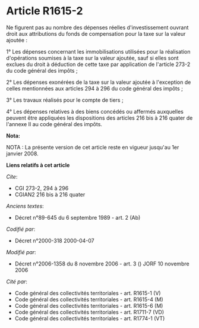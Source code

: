 # Article R1615-2

Ne figurent pas au nombre des dépenses réelles d'investissement ouvrant droit aux attributions du fonds de compensation pour
la taxe sur la valeur ajoutée :

1° Les dépenses concernant les immobilisations utilisées pour la réalisation d'opérations soumises à la taxe sur la valeur
ajoutée, sauf si elles sont exclues du droit à déduction de cette taxe par application de l'article 273-2 du code général des
impôts ;

2° Les dépenses exonérées de la taxe sur la valeur ajoutée à l'exception de celles mentionnées aux articles 294 à 296 du code
général des impôts ;

3° Les travaux réalisés pour le compte de tiers ;

4° Les dépenses relatives à des biens concédés ou affermés auxquelles peuvent être appliquées les dispositions des articles
216 bis à 216 quater de l'annexe II au code général des impôts.

**Nota:**

NOTA : La présente version de cet article reste en vigueur jusqu'au 1er janvier 2008.

**Liens relatifs à cet article**

_Cite_:

  - CGI 273-2, 294 à 296
  - CGIAN2 216 bis à 216 quater

_Anciens textes_:

  - Décret n°89-645 du 6 septembre 1989 - art. 2 (Ab)

_Codifié par_:

  - Décret n°2000-318 2000-04-07

_Modifié par_:

  - Décret n°2006-1358 du 8 novembre 2006 - art. 3 () JORF 10 novembre 2006

_Cité par_:

  - Code général des collectivités territoriales - art. R1615-1 (V)
  - Code général des collectivités territoriales - art. R1615-4 (M)
  - Code général des collectivités territoriales - art. R1615-6 (M)
  - Code général des collectivités territoriales - art. R1711-7 (VD)
  - Code général des collectivités territoriales - art. R1774-1 (VT)
